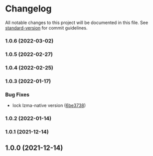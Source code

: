 # Changelog

All notable changes to this project will be documented in this file. See [standard-version](https://github.com/conventional-changelog/standard-version) for commit guidelines.

### 1.0.6 (2022-03-02)

### 1.0.5 (2022-02-27)

### 1.0.4 (2022-02-25)

### 1.0.3 (2022-01-17)


### Bug Fixes

* lock lzma-native version ([6be3738](https://github.com/microlinkhq/ffprobe/commit/6be37383435c7f2173d5a0e3ba40f8cc5767e1b8))

### 1.0.2 (2022-01-14)

### 1.0.1 (2021-12-14)

## 1.0.0 (2021-12-14)

